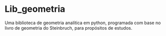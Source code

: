 # Lib_geometria
Uma biblioteca de geometria analítica em python, programada com base no livro de geometria do Steinbruch, para propósitos de estudos.
